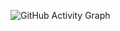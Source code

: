 ![GitHub Activity Graph](https://github-readme-activity-graph.cyclic.app/graph?username=VIMMagar&theme=github-compact)
